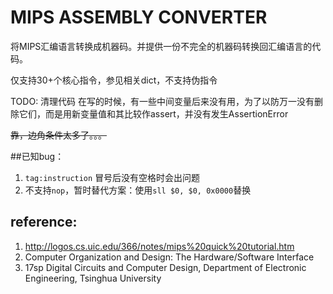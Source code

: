# MIPS ASSEMBLY CONVERTER
将MIPS汇编语言转换成机器码。并提供一份不完全的机器码转换回汇编语言的代码。

仅支持30+个核心指令，参见相关dict，不支持伪指令

TODO: 清理代码 在写的时候，有一些中间变量后来没有用，为了以防万一没有删除它们，而是用新变量值和其比较作assert，并没有发生AssertionError

~~靠，边角条件太多了。。。~~

##已知bug：
1. `tag:instruction` 冒号后没有空格时会出问题
2. 不支持`nop`，暂时替代方案：使用`sll $0, $0, 0x0000`替换

## reference:
1. http://logos.cs.uic.edu/366/notes/mips%20quick%20tutorial.htm
2. Computer Organization and Design: The Hardware/Software Interface
3. 17sp Digital Circuits and Computer Design, Department of Electronic Engineering, Tsinghua University